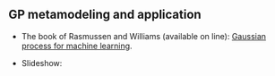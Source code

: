 ## GP metamodeling and application

* The book of Rasmussen and Williams (available on line): [Gaussian process for machine learning](https://gaussianprocess.org/gpml/).  

* Slideshow: <object data="GP_talk.pdf" width="300" height="300" type='application/pdf'></object>


